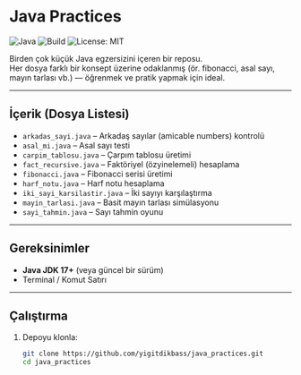 # Java Practices

![Java](https://img.shields.io/badge/Java-17-orange?logo=openjdk)
![Build](https://img.shields.io/badge/Build-Success-brightgreen)
![License: MIT](https://img.shields.io/badge/License-MIT-blue.svg)

Birden çok küçük Java egzersizini içeren bir reposu.  
Her dosya farklı bir konsept üzerine odaklanmış (ör. fibonacci, asal sayı, mayın tarlası vb.) — öğrenmek ve pratik yapmak için ideal.

---

## İçerik (Dosya Listesi)
- `arkadas_sayi.java` – Arkadaş sayılar (amicable numbers) kontrolü  
- `asal_mi.java` – Asal sayı testi  
- `carpim_tablosu.java` – Çarpım tablosu üretimi  
- `fact_recursive.java` – Faktöriyel (özyinelemeli) hesaplama  
- `fibonacci.java` – Fibonacci serisi üretimi  
- `harf_notu.java` – Harf notu hesaplama  
- `iki_sayi_karsilastir.java` – İki sayıyı karşılaştırma  
- `mayin_tarlasi.java` – Basit mayın tarlası simülasyonu  
- `sayi_tahmin.java` – Sayı tahmin oyunu  

---

## Gereksinimler
- **Java JDK 17+** (veya güncel bir sürüm)  
- Terminal / Komut Satırı

---

## Çalıştırma
1. Depoyu klonla:
   ```bash
   git clone https://github.com/yigitdikbass/java_practices.git
   cd java_practices
